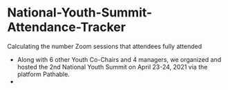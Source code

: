 # National-Youth-Summit-Attendance-Tracker
Calculating the number Zoom sessions that attendees fully attended

* Along with 6 other Youth Co-Chairs and 4 managers, we organized and hosted the 2nd National Youth Summit on April 23-24, 2021 via the platform Pathable. 
* 
